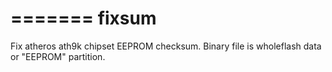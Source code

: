 =======
fixsum
=======

Fix atheros ath9k chipset EEPROM checksum.
Binary file is wholeflash data or "EEPROM" partition.
